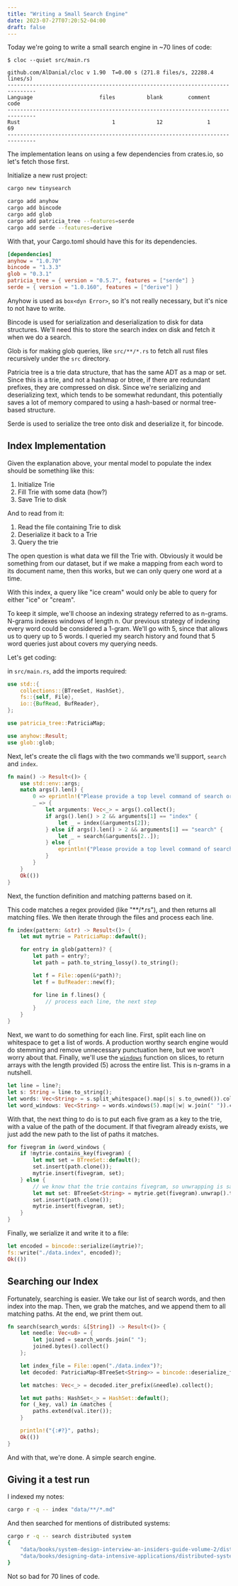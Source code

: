 ```yaml
---
title: "Writing a Small Search Engine"
date: 2023-07-27T07:20:52-04:00
draft: false
---
```


Today we're going to write a small search engine in ~70 lines of code:

```
$ cloc --quiet src/main.rs

github.com/AlDanial/cloc v 1.90  T=0.00 s (271.8 files/s, 22288.4 lines/s)
-------------------------------------------------------------------------------
Language                     files          blank        comment           code
-------------------------------------------------------------------------------
Rust                             1             12              1             69
-------------------------------------------------------------------------------
```

The implementation leans on using a few dependencies from crates.io, so let's fetch those first.

Initialize a new rust project:

```sh
cargo new tinysearch
```

```sh
cargo add anyhow
cargo add bincode
cargo add glob
cargo add patricia_tree --features=serde
cargo add serde --features=derive
```

With that, your Cargo.toml should have this for its dependencies.

```toml
[dependencies]
anyhow = "1.0.70"
bincode = "1.3.3"
glob = "0.3.1"
patricia_tree = { version = "0.5.7", features = ["serde"] }
serde = { version = "1.0.160", features = ["derive"] }
```

Anyhow is used as `box<dyn Error>`, so it's not really necessary, but it's nice to not have to write.

Bincode is used for serialization and deserialization to disk for data structures. We'll need this to store the search index on disk and fetch it when we do a search.

Glob is for making glob queries, like `src/**/*.rs` to fetch all rust files recursively under the `src` directory.

Patricia tree is a trie data structure, that has the same ADT as a map or set. Since this is a trie, and not a hashmap or btree, if there are redundant prefixes, they are compressed on disk. Since we're serializing and deserializing text, which tends to be somewhat redundant, this potentially saves a lot of memory compared to using a hash-based or normal tree-based structure.

Serde is used to serialize the tree onto disk and deserialize it, for bincode.

## Index Implementation

Given the explanation above, your mental model to populate the index should be something like this:

1. Initialize Trie
2. Fill Trie with some data (how?)
3. Save Trie to disk

And to read from it:

1. Read the file containing Trie to disk
2. Deserialize it back to a Trie
3. Query the trie

The open question is what data we fill the Trie with. Obviously it would be something from our dataset, but if we make a mapping from each word to its document name, then this works, but we can only query one word at a time.

With this index, a query like "ice cream" would only be able to query for either "ice" or "cream".

To keep it simple, we'll choose an indexing strategy referred to as n-grams. N-grams indexes windows of length n. Our previous strategy of indexing every word could be considered a 1-gram. We'll go with 5, since that allows us to query up to 5 words. I queried my search history and found that 5 word queries just about covers my querying needs.

Let's get coding:

in `src/main.rs`, add the imports required:

```rust
use std::{
    collections::{BTreeSet, HashSet},
    fs::{self, File},
    io::{BufRead, BufReader},
};

use patricia_tree::PatriciaMap;

use anyhow::Result;
use glob::glob;
```

Next, let's create the cli flags with the two commands we'll support, `search` and `index`.

```rust
fn main() -> Result<()> {
    use std::env::args;
    match args().len() {
        0 => eprintln!("Please provide a top level command of search or index"),
        _ => {
            let arguments: Vec<_> = args().collect();
            if args().len() > 2 && arguments[1] == "index" {
                let _ = index(&arguments[2]);
            } else if args().len() > 2 && arguments[1] == "search" {
                let _ = search(&arguments[2..]);
            } else {
                eprintln!("Please provide a top level command of search or index");
            }
        }
    }
    Ok(())
}
```

Next, the function definition and matching patterns based on it.

This code matches a regex provided (like "**/*.rs"), and then returns all matching files. We then iterate through the files and process each line.

```rust
fn index(pattern: &str) -> Result<()> {
    let mut mytrie = PatriciaMap::default();

    for entry in glob(pattern)? {
        let path = entry?;
        let path = path.to_string_lossy().to_string();

        let f = File::open(&*path)?;
        let f = BufReader::new(f);

        for line in f.lines() {
            // process each line, the next step
        }
    }
}
```

Next, we want to do something for each line. First, split each line on whitespace to get a list of words. A production worthy search engine would do stemming and remove unnecessary punctuation here, but we won't worry about that. Finally, we'll use the [`windows`](https://doc.rust-lang.org/std/primitive.slice.html#method.windows) function on slices, to return arrays with the length provided (5) across the entire list. This is n-grams in a nutshell.


```rust
let line = line?;
let s: String = line.to_string();
let words: Vec<String> = s.split_whitespace().map(|s| s.to_owned()).collect();
let word_windows: Vec<String> = words.windows(5).map(|w| w.join(" ")).collect();
```

With that, the next thing to do is to put each five gram as a key to the trie, with a value of the path of the document.
If that fivegram already exists, we just add the new path to the list of paths it matches.

```rust
for fivegram in &word_windows {
    if !mytrie.contains_key(fivegram) {
        let mut set = BTreeSet::default();
        set.insert(path.clone());
        mytrie.insert(fivegram, set);
    } else {
        // we know that the trie contains fivegram, so unwrapping is safe.
        let mut set: BTreeSet<String> = mytrie.get(fivegram).unwrap().to_owned();
        set.insert(path.clone());
        mytrie.insert(fivegram, set);
    }
}
```

Finally, we serialize it and write it to a file:

```rust
let encoded = bincode::serialize(&mytrie)?;
fs::write("./data.index", encoded)?;
Ok(())
```

## Searching our Index

Fortunately, searching is easier. We take our list of search words, and then index into the map. Then, we grab the matches, and we append them to all matching paths. At the end, we print them out.

```rust
fn search(search_words: &[String]) -> Result<()> {
    let needle: Vec<u8> = {
        let joined = search_words.join(" ");
        joined.bytes().collect()
    };

    let index_file = File::open("./data.index")?;
    let decoded: PatriciaMap<BTreeSet<String>> = bincode::deserialize_from(index_file)?;

    let matches: Vec<_> = decoded.iter_prefix(&needle).collect();

    let mut paths: HashSet<_> = HashSet::default();
    for (_key, val) in &matches {
        paths.extend(val.iter());
    }

    println!("{:#?}", paths);
    Ok(())
}
```

And with that, we're done. A simple search engine.

## Giving it a test run

I indexed my notes:

```sh
cargo r -q -- index "data/**/*.md"
```

And then searched for mentions of distributed systems:

```sh
cargo r -q -- search distributed system
{
    "data/books/system-design-interview-an-insiders-guide-volume-2/distributed-message-queue.md",
    "data/books/designing-data-intensive-applications/distributed-systems-trouble.md",
}
```

Not so bad for 70 lines of code.
